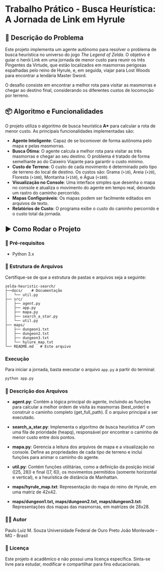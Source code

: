 # Trabalho Prático - Busca Heurística: A Jornada de Link em Hyrule

## 🔎 Descrição do Problema

Este projeto implementa um agente autônomo para resolver o problema de busca heurística no universo do jogo *The Legend of Zelda*. O objetivo é guiar o herói Link em uma jornada de menor custo para reunir os três Pingentes da Virtude, que estão localizados em masmorras perigosas espalhadas pelo reino de Hyrule, e, em seguida, viajar para Lost Woods para encontrar a lendária Master Sword.

O desafio consiste em encontrar a melhor rota para visitar as masmorras e chegar ao destino final, considerando os diferentes custos de locomoção por terreno.

## 📦 Algoritmo e Funcionalidades

O projeto utiliza o algoritmo de busca heurística **A\*** para calcular a rota de menor custo. As principais funcionalidades implementadas são:

* **Agente Inteligente**: Capaz de se locomover de forma autônoma pelo mapa e pelas masmorras.
* **Busca Ótima**: O agente calcula a melhor rota para visitar as três masmorras e chegar ao seu destino. O problema é tratado de forma semelhante ao do Caixeiro Viajante para garantir o custo mínimo.
* **Custo de Terreno**: O custo de cada movimento é determinado pelo tipo de terreno do local de destino. Os custos são: Grama (`+10`), Areia (`+20`), Floresta (`+100`), Montanha (`+150`), e Água (`+180`).
* **Visualização no Console**: Uma interface simples que desenha o mapa no console e atualiza o movimento do agente em tempo real, deixando um rastro do caminho percorrido.
* **Mapas Configuráveis**: Os mapas podem ser facilmente editados em arquivos de texto.
* **Relatórios de Custo**: O programa exibe o custo do caminho percorrido e o custo total da jornada.

## ▶️ Como Rodar o Projeto

### 🐍 Pré-requisitos
* Python 3.x

### 📂 Estrutura de Arquivos
Certifique-se de que a estrutura de pastas e arquivos seja a seguinte:

```
zelda-heuristic-search/
├──docs/    # Documentação
│   └── util.py
├── src/    
│   ├── agent.py 
│   ├── app.py 
│   ├── mapa.py 
│   ├── search_a_star.py 
│   └── util.py
├── maps/    
│   ├── dungeon1.txt
│   ├── dungeon2.txt
│   ├── dungeon3.txt
│   └── hylure_map.txt    
└── README.md   # Este arquivo
```
### Execução

Para iniciar a jornada, basta executar o arquivo `app.py` a partir do terminal:

```sh
python app.py
```
### 📝 Descrição dos Arquivos

* **agent.py**: Contém a lógica principal do agente, incluindo as funções para calcular a melhor ordem de visita às masmorras (best_order) e construir o caminho completo (get_full_path). É o arquivo principal a ser executado.

* **search_a_star.py**: Implementa o algoritmo de busca heurística A* com uma fila de prioridade (heapq), responsável por encontrar o caminho de menor custo entre dois pontos.

* **mapa.py**: Gerencia a leitura dos arquivos de mapa e a visualização no console. Define as propriedades de cada tipo de terreno e inclui funções para animar o caminho do agente.

* **util.py**: Contém funções utilitárias, como a definição da posição inicial ([25, 28]) e final ([7, 6]), os movimentos permitidos (somente horizontal e vertical), e a heurística de distância de Manhattan.

* **maps/hyrule_map.txt**: Representação do mapa do reino de Hyrule, em uma matriz de 42x42.

* **maps/dungeon1.txt, maps/dungeon2.txt, maps/dungeon3.txt**: Representações dos mapas das masmorras, em matrizes de 28x28.

### 👨‍💻 Autor

Paulo Luiz M. Souza
Universidade Federal de Ouro Preto
João Monlevade - MG - Brasil

### 📃 Licença

Este projeto é acadêmico e não possui uma licença específica. Sinta-se livre para estudar, modificar e compartilhar para fins educacionais.
